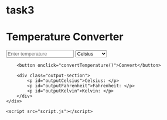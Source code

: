 # task3
<!DOCTYPE html>
<html lang="en">
<head>
    <meta charset="UTF-8">
    <meta name="viewport" content="width=device-width, initial-scale=1.0">
    <meta http-equiv="X-UA-Compatible" content="IE=edge">
    <title>Temperature Converter</title>
    <link rel="stylesheet" href="styles.css">
</head>
<body>
    <div class="converter-container">
        <h1>Temperature Converter</h1>
        <div class="input-section">
            <input type="number" id="inputTemp" placeholder="Enter temperature">
            <select id="inputUnit">
                <option value="Celsius">Celsius</option>
                <option value="Fahrenheit">Fahrenheit</option>
                <option value="Kelvin">Kelvin</option>
            </select>
        </div>

        <button onclick="convertTemperature()">Convert</button>

        <div class="output-section">
            <p id="outputCelsius">Celsius: </p>
            <p id="outputFahrenheit">Fahrenheit: </p>
            <p id="outputKelvin">Kelvin: </p>
        </div>
    </div>

    <script src="script.js"></script>
</body>
</html>
